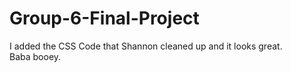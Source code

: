 # Group-6-Final-Project
I added the CSS Code that Shannon cleaned up and it looks great.  
Baba booey.
